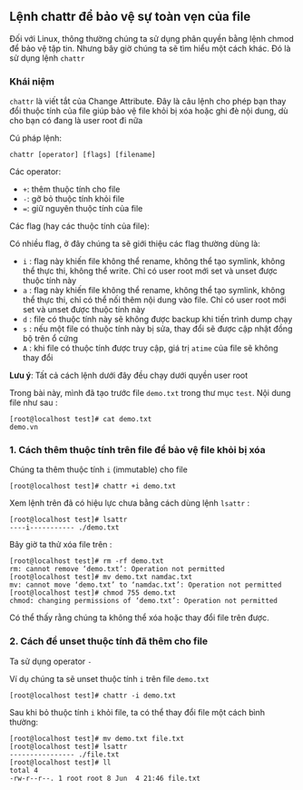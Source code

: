 ## Lệnh chattr để bảo vệ sự toàn vẹn của file
Đối với Linux, thông thường chúng ta sử dụng phân quyền bằng lệnh chmod để bảo vệ tập tin. Nhưng bây giờ chúng ta sẽ tìm hiểu một cách khác. Đó là sử dụng lệnh `chattr`

### Khái niệm
`chattr` là viết tắt của Change Attribute. Đây là câu lệnh cho phép bạn thay đổi thuộc tính của file giúp bảo vệ file khỏi bị xóa hoặc ghi đè nội dung, dù cho bạn có đang là user root đi nữa

Cú pháp lệnh:

 `chattr [operator] [flags] [filename]`

Các operator:
 
 * `+`: thêm thuộc tính cho file
 * `-`: gỡ bỏ thuộc tính khỏi file
 * `=`: giữ nguyên thuộc tính của file

Các flag (hay các thuộc tính của file):

Có nhiều flag, ở đây chúng ta sẽ giới thiệu các flag thường dùng là:
  * `i` : flag này khiến file không thể rename, không thể tạo symlink, không thể thực thi, không thể write. Chỉ có user root mới set và unset được thuộc tính này
  * `a` : flag này khiến file không thể rename, không thể tạo symlink, không thể thực thi, chỉ có thể nối thêm nội dung vào file. Chỉ có user root mới set và unset được thuộc tính này
  * `d` : file có thuộc tính này sẽ không được backup khi tiến trình dump chạy
  * `s` : nếu một file có thuộc tính này bị sửa, thay đổi sẽ được cập nhật đồng bộ trên ổ cứng
  * `A` : khi file có thuộc tính được truy cập, giá trị `atime` của file sẽ không thay đổi

**Lưu ý**: Tất cả cách lệnh dưới đây đều chạy dưới quyền user root

Trong bài này, mình đã tạo trước file `demo.txt` trong thư mục `test`. Nội dung file như sau :

```
[root@localhost test]# cat demo.txt
demo.vn
```

### 1. Cách thêm thuộc tính trên file để bảo vệ file khỏi bị xóa
Chúng ta thêm thuộc tính `i` (immutable) cho file

```
[root@localhost test]# chattr +i demo.txt
```

Xem lệnh trên đã có hiệu lực chưa bằng cách dùng lệnh `lsattr` :

```
[root@localhost test]# lsattr
----i----------- ./demo.txt
```

Bây giờ ta thử xóa file trên :

```
[root@localhost test]# rm -rf demo.txt
rm: cannot remove ‘demo.txt’: Operation not permitted
[root@localhost test]# mv demo.txt namdac.txt
mv: cannot move ‘demo.txt’ to ‘namdac.txt’: Operation not permitted
[root@localhost test]# chmod 755 demo.txt
chmod: changing permissions of ‘demo.txt’: Operation not permitted
```

Có thể thấy rằng chúng ta không thể xóa hoặc thay đổi file trên được.

### 2. Cách để unset thuộc tính đã thêm cho file
Ta sử dụng operator `-`

Ví dụ chúng ta sẽ unset thuộc tính `i` trên file `demo.txt`

```
[root@localhost test]# chattr -i demo.txt
```

Sau khi bỏ thuộc tính `i` khỏi file, ta có thể thay đổi file một cách bình thường:

```
[root@localhost test]# mv demo.txt file.txt
[root@localhost test]# lsattr
---------------- ./file.txt
[root@localhost test]# ll
total 4
-rw-r--r--. 1 root root 8 Jun  4 21:46 file.txt
```
